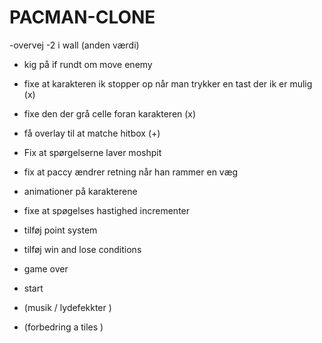 # PACMAN-CLONE

-overvej -2 i wall (anden værdi)

- kig på if rundt om move enemy

- fixe at karakteren ik stopper op når man trykker en tast der ik er mulig (x)
- fixe den der grå celle foran karakteren (x)
- få overlay til at matche hitbox (+)

- Fix at spørgelserne laver moshpit
- fix at paccy ændrer retning når han rammer en væg
- animationer på karakterene

- fixe at spøgelses hastighed incrementer
- tilføj point system
- tilføj win and lose conditions
- game over
- start
- (musik / lydefekkter )
- (forbedring a tiles )
